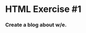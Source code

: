<html>
<head>
</head>
<body>
<div>
	<p>
		<h1>HTML Exercise #1</h1>
	</p>
	<p>
		<h3>Create a blog about w/e.</h3>	
	</p>
</div>
</body>
</html>